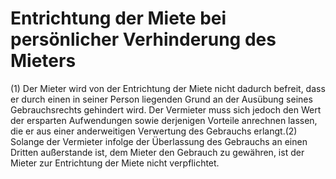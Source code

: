 # Entrichtung der Miete bei persönlicher Verhinderung des Mieters

(1) Der Mieter wird von der Entrichtung der Miete nicht dadurch befreit, dass er durch einen in seiner Person liegenden Grund an der Ausübung seines Gebrauchsrechts gehindert wird. Der Vermieter muss sich jedoch den Wert der ersparten Aufwendungen sowie derjenigen Vorteile anrechnen lassen, die er aus einer anderweitigen Verwertung des Gebrauchs erlangt.(2) Solange der Vermieter infolge der Überlassung des Gebrauchs an einen Dritten außerstande ist, dem Mieter den Gebrauch zu gewähren, ist der Mieter zur Entrichtung der Miete nicht verpflichtet. 

